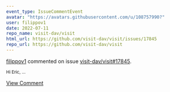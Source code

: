 ```yaml
---
event_type: IssueCommentEvent
avatar: "https://avatars.githubusercontent.com/u/108757990?"
user: filippov1
date: 2022-07-11
repo_name: visit-dav/visit
html_url: https://github.com/visit-dav/visit/issues/17845
repo_url: https://github.com/visit-dav/visit
---
```


<a href='https://github.com/filippov1' target='_blank'>filippov1</a> commented on issue <a href='https://github.com/visit-dav/visit/issues/17845' target='_blank'>visit-dav/visit#17845</a>.

<small>Hi Eric,...</small>

<a href='https://github.com/visit-dav/visit/issues/17845' target='_blank'>View Comment</a>